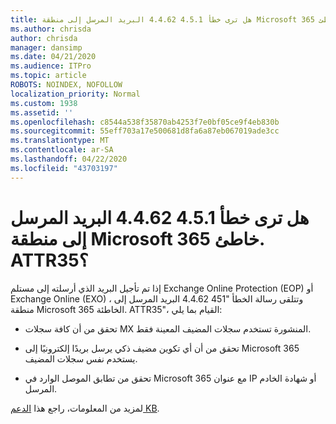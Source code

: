 ```yaml
---
title: هل ترى خطأ 4.5.1 4.4.62 البريد المرسل إلى منطقة Microsoft 365 خاطئ. ATTR35؟
ms.author: chrisda
author: chrisda
manager: dansimp
ms.date: 04/21/2020
ms.audience: ITPro
ms.topic: article
ROBOTS: NOINDEX, NOFOLLOW
localization_priority: Normal
ms.custom: 1938
ms.assetid: ''
ms.openlocfilehash: c8544a538f35870ab4253f7e0bf05ce9f4eb830b
ms.sourcegitcommit: 55eff703a17e500681d8fa6a87eb067019ade3cc
ms.translationtype: MT
ms.contentlocale: ar-SA
ms.lasthandoff: 04/22/2020
ms.locfileid: "43703197"
---
```

# <a name="are-you-seeing-error-451-4462-mail-sent-to-the-wrong-microsoft-365-region-attr35"></a>هل ترى خطأ 4.5.1 4.4.62 البريد المرسل إلى منطقة Microsoft 365 خاطئ. ATTR35؟

إذا تم تأجيل البريد الذي أرسلته إلى مستلم Exchange Online Protection (EOP) أو Exchange Online (EXO) ، وتتلقى رسالة الخطأ "451 4.4.62 البريد المرسل إلى منطقة Microsoft 365 الخاطئة. ATTR35"، القيام بما يلي:

- تحقق من أن كافة سجلات MX المنشورة تستخدم سجلات المضيف المعينة فقط.

- تحقق من أن أي تكوين مضيف ذكي يرسل بريدًا إلكترونيًا إلى Microsoft 365 يستخدم نفس سجلات المضيف.

- تحقق من تطابق الموصل الوارد في Microsoft 365 مع عنوان IP أو شهادة الخادم المرسل.

لمزيد من المعلومات، راجع هذا [الدعم KB](https://support.microsoft.com/help/4057301/attr35-response-code-when-mail-is-sent-to-eop-exo).
